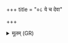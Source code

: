 +++
title = "०८ ये च देवा"

+++
<details><summary>मूलम् (GR)</summary>

ये च देवा भूमिचरा  
ये चामी दिव्य् आसते ।  
ये अन्तरिक्षस्येशते  
ते ऽरातिं घ्नन्तु सव्रताः ॥
</details>